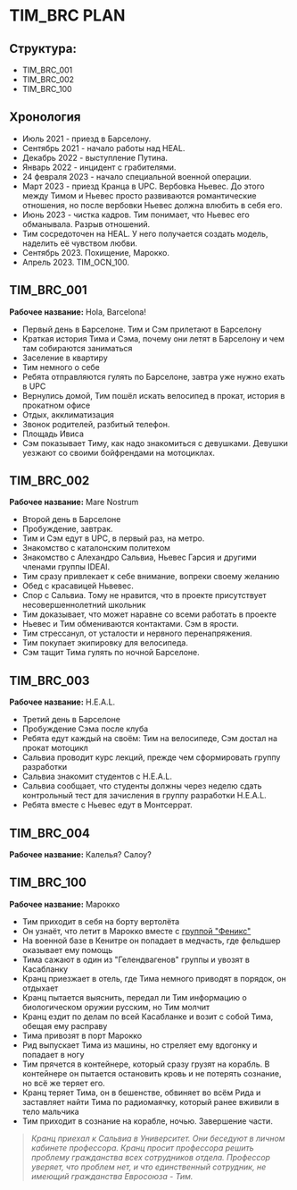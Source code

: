# TIM_BRC PLAN

## Структура:

* TIM_BRC_001
* TIM_BRC_002
* TIM_BRC_100

## Хронология

* Июль 2021 - приезд в Барселону.
* Сентябрь 2021 - начало работы над HEAL.
* Декабрь 2022 - выступление Путина.
* Январь 2022 - инцидент с грабителями.
* 24 февраля 2023 - начало специальной военной операции.
* Март 2023 - приезд Кранца в UPC. Вербовка Ньевес. До этого между Тимом и Ньевес просто развиваются романтические отношения, но после вербовки Ньевес должна влюбить в себя его.
* Июнь 2023 - чистка кадров. Тим понимает, что Ньевес его обманывала. Разрыв отношений.
* Тим сосредоточен на HEAL. У него получается создать модель, наделить её чувством любви.
* Сентябрь 2023. Похищение, Марокко.
* Апрель 2023. TIM_OCN_100.

## TIM_BRC_001

**Рабочее название:** Hola, Barcelona!

- Первый день в Барселоне. Тим и Сэм прилетают в Барселону
- Краткая история Тима и Сэма, почему они летят в Барселону и чем там собираются заниматься
- Заселение в квартиру
- Тим немного о себе
- Ребята отправляются гулять по Барселоне, завтра уже нужно ехать в UPC
- Вернулись домой, Тим пошёл искать велосипед в прокат, история в прокатном офисе
- Отдых, акклиматизация
- Звонок родителей, разбитый телефон.
- Площадь Ивиса
- Сэм показывает Тиму, как надо знакомиться с девушками. Девушки уезжают со своими бойфрендами на мотоциклах.

## TIM_BRC_002

**Рабочее название:** Mare Nostrum

- Второй день в Барселоне
- Пробуждение, завтрак.
- Тим и Сэм едут в UPC, в первый раз, на метро.
- Знакомство с каталонским политехом
- Знакомство с Алехандро Сальвиа, Ньевес Гарсия и другими членами группы IDEAI.
- Тим сразу привлекает к себе внимание, вопреки своему желанию
- Обед с красавицей Ньвевес.
- Спор с Сальвиа. Тому не нравится, что в проекте присутствует несовершеннолетний школьник
- Тим доказывает, что может наравне со всеми работать в проекте
- Ньевес и Тим обмениваются контактами. Сэм в ярости.
- Тим стрессанул, от усталости и нервного перенапряжения. 
- Тим покупает экипировку для велосипеда.
- Сэм тащит Тима гулять по ночной Барселоне.

## TIM_BRC_003

**Рабочее название:** H.E.A.L.

- Третий день в Барселоне
- Пробуждение Сэма после клуба
- Ребята едут каждый на своём: Тим на велосипеде, Сэм достал на прокат мотоцикл
- Сальвиа проводит курс лекций, прежде чем сформировать группу разработки
- Сальвиа знакомит студентов с H.E.A.L.
- Сальвиа сообщает, что студенты должны через неделю сдать контрольный тест для зачисления в группу разработки H.E.A.L.
- Ребята вместе с Ньевес едут в Монтсеррат.

## TIM_BRC_004

**Рабочее название:** Калелья? Салоу?



## TIM_BRC_100

**Рабочее название:** Марокко

- Тим приходит в себя на борту вертолёта
- Он узнаёт, что летит в Марокко вместе с [группой "Феникс"](../../../fiction-docs/cia-phoenix.md)
- На военной базе в Кенитре он попадает в медчасть, где фельдшер оказывает ему помощь
- Тима сажают в один из "Гелендвагенов" группы и увозят в Касабланку
- Кранц приезжает в отель, где Тима немного приводят в порядок, он отдыхает
- Кранц пытается выяснить, передал ли Тим информацию о биологическом оружии русским, но Тим молчит
- Кранц ездит по делам по всей Касабланке и возит с собой Тима, обещая ему расправу
- Тима привозят в порт Марокко
- Рид выпускает Тима из машины, но стреляет ему вдогонку и попадает в ногу
- Тим прячется в контейнере, который сразу грузят на корабль. В контейнере он пытается остановить кровь и не потерять сознание, но всё же теряет его.
- Кранц теряет Тима, он в бешенстве, обвиняет во всём Рида и заставляет найти Тима по радиомаячку, который ранее вживили в тело мальчика
- Тим приходит в сознание на корабле, ночью. Завершение части.


>_Кранц приехал к Сальвиа в Университет. Они беседуют 
в личном кабинете профессора. Кранц просит профессора 
решить проблему гражданства всех сотрудников отдела. Профессор
уверяет, что проблем нет, и что единственный сотрудник, не
имеющий гражданства Евросоюза - Тим._